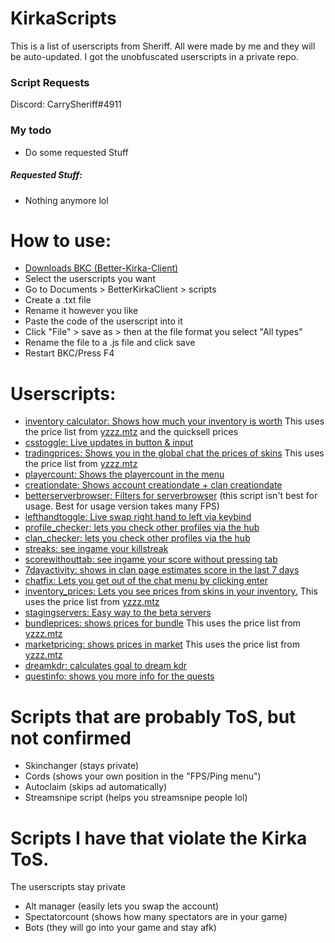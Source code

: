 # KirkaScripts

This is a list of userscripts from Sheriff. All were made by me and they will be auto-updated. I got the unobfuscated userscripts in a private repo.
### Script Requests
Discord: CarrySheriff#4911
### My todo
- Do some requested Stuff
##### Requested Stuff:
- Nothing anymore lol

# How to use:
-  [Downloads BKC (Better-Kirka-Client)](https://github.com/42infi/better-kirka-client/releases)
- Select the userscripts you want
- Go to Documents > BetterKirkaClient > scripts
- Create a .txt file
- Rename it however you like
- Paste the code of the userscript into it
- Click "File" > save as > then at the file format you select "All types"
- Rename the file to a .js file and click save
- Restart BKC/Press F4

# Userscripts:
- [inventory calculator: Shows how much your inventory is worth](https://raw.githubusercontent.com/SheriffCarry/KirkaScripts/main/Userscript/inventory_calculator.js) This uses the price list from [yzzz.mtz](https://docs.google.com/spreadsheets/d/1VqX9kwJx0WlHWKCJNGyIQe33APdUSXz0hEFk6x2-3bU/edit#gid=0) and the quicksell prices
- [csstoggle: Live updates in button & input](https://raw.githubusercontent.com/SheriffCarry/KirkaScripts/main/Userscript/csstoggle.js)
- [tradingprices: Shows you in the global chat the prices of skins](https://raw.githubusercontent.com/SheriffCarry/KirkaScripts/main/Userscript/tradingprices.js) This uses the price list from [yzzz.mtz](https://docs.google.com/spreadsheets/d/1VqX9kwJx0WlHWKCJNGyIQe33APdUSXz0hEFk6x2-3bU/edit#gid=0)
- [playercount: Shows the playercount in the menu](https://raw.githubusercontent.com/SheriffCarry/KirkaScripts/main/Userscript/playercount.js)
- [creationdate: Shows account creationdate + clan creationdate](https://raw.githubusercontent.com/SheriffCarry/KirkaScripts/main/Userscript/creationdate.js)
- [betterserverbrowser: Filters for serverbrowser](https://raw.githubusercontent.com/SheriffCarry/KirkaScripts/main/Userscript/betterserverbrowser.js) (this script isn't best for usage. Best for usage version takes many FPS)
- [lefthandtoggle: Live swap right hand to left via keybind](https://raw.githubusercontent.com/SheriffCarry/KirkaScripts/main/Userscript/lefthandtoggle.js)
- [profile_checker: lets you check other profiles via the hub](https://raw.githubusercontent.com/SheriffCarry/KirkaScripts/main/Userscript/profile_checker.js)
- [clan_checker: lets you check other profiles via the hub](https://raw.githubusercontent.com/SheriffCarry/KirkaScripts/main/Userscript/clan_checker.js)
- [streaks: see ingame your killstreak](https://raw.githubusercontent.com/SheriffCarry/KirkaScripts/main/Userscript/streaks.js)
- [scorewithouttab: see ingame your score without pressing tab](https://raw.githubusercontent.com/SheriffCarry/KirkaScripts/main/Userscript/scorewithouttab.js)
- [7dayactivity: shows in clan page estimates score in the last 7 days](https://raw.githubusercontent.com/SheriffCarry/KirkaScripts/main/Userscript/7dayactivity.js)
- [chatfix: Lets you get out of the chat menu by clicking enter](https://raw.githubusercontent.com/SheriffCarry/KirkaScripts/main/Userscript/chatfix.js)
- [inventory_prices: Lets you see prices from skins in your inventory.](https://raw.githubusercontent.com/SheriffCarry/KirkaScripts/main/Userscript/inventory_prices.js) This uses the price list from [yzzz.mtz](https://docs.google.com/spreadsheets/d/1VqX9kwJx0WlHWKCJNGyIQe33APdUSXz0hEFk6x2-3bU/edit#gid=0)
- [stagingservers: Easy way to the beta servers](https://raw.githubusercontent.com/SheriffCarry/KirkaScripts/main/Userscript/stagingservers.js)
- [bundleprices: shows prices for bundle](https://raw.githubusercontent.com/SheriffCarry/KirkaScripts/main/Userscript/bundleprices.js) This uses the price list from [yzzz.mtz](https://docs.google.com/spreadsheets/d/1VqX9kwJx0WlHWKCJNGyIQe33APdUSXz0hEFk6x2-3bU/edit#gid=0)
- [marketpricing: shows prices in market](https://raw.githubusercontent.com/SheriffCarry/KirkaScripts/main/Userscript/marketpricing.js) This uses the price list from [yzzz.mtz](https://docs.google.com/spreadsheets/d/1VqX9kwJx0WlHWKCJNGyIQe33APdUSXz0hEFk6x2-3bU/edit#gid=0)
- [dreamkdr: calculates goal to dream kdr](https://raw.githubusercontent.com/SheriffCarry/KirkaScripts/main/Userscript/dreamkdr.js)
- [questinfo: shows you more info for the quests](https://raw.githubusercontent.com/SheriffCarry/KirkaScripts/main/Userscript/questinfo.js)

# Scripts that are probably ToS, but not confirmed
- Skinchanger (stays private)
- Cords (shows your own position in the "FPS/Ping menu")
- Autoclaim (skips ad automatically)
- Streamsnipe script (helps you streamsnipe people lol)

# Scripts I have that violate the Kirka ToS.
The userscripts stay private
- Alt manager (easily lets you swap the account)
- Spectatorcount (shows how many spectators are in your game)
- Bots (they will go into your game and stay afk)
